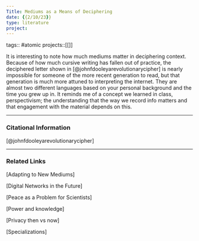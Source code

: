 ```yaml
---
Title: Mediums as a Means of Deciphering
date: {{2/10/23}}
type: literature
project:
---
```

tags:: #atomic 
projects::[[]]

It is interesting to note how much mediums matter in deciphering context. Because of how much cursive writing has fallen out of practice, the deciphered letter shown in [@johnfdooleyarevolutionarycipher] is nearly impossible for someone of the more recent generation to read, but that generation is much more attuned to interpreting the internet. They are almost two different languages based on your personal background and the time you grew up in. It reminds me of a concept we learned in class, perspectivism; the understanding that the way we record info matters and that engagement with the material depends on this. 

---
### Citational Information

[@johnfdooleyarevolutionarycipher]

---

### Related Links

[Adapting to New Mediums]

[Digital Networks in the Future]

[Peace as a Problem for Scientists]

[Power and knowledge]

[Privacy then vs now]

[Specializations]